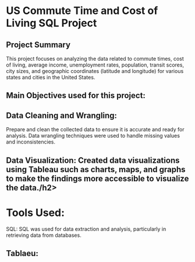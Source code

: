 

<h1> US Commute Time and Cost of Living SQL Project  </h1>

<h2> Project Summary </h2>

<p>This project focuses on analyzing the  data related to commute times, cost of living, average income, unemployment rates, population, transit scores, city sizes, and geographic coordinates (latitude and longitude) for various states and cities in the United States.</p>

<h2> Main Objectives used for this project: </h2>

 <h2>Data Cleaning and Wrangling:</h2> <p>Prepare and clean the collected data to ensure it is accurate and ready for analysis. Data wrangling techniques were used to handle missing values and inconsistencies. </p>

<h2> Data Visualization: Created data visualizations using Tableau such as charts, maps, and graphs to make the findings more accessible to visualize the data./h2>

<h1> Tools Used:</h1>
<p>SQL: SQL was used for data extraction and analysis, particularly in retrieving data from databases.</p>

<h2> Tablaeu: </h2>



